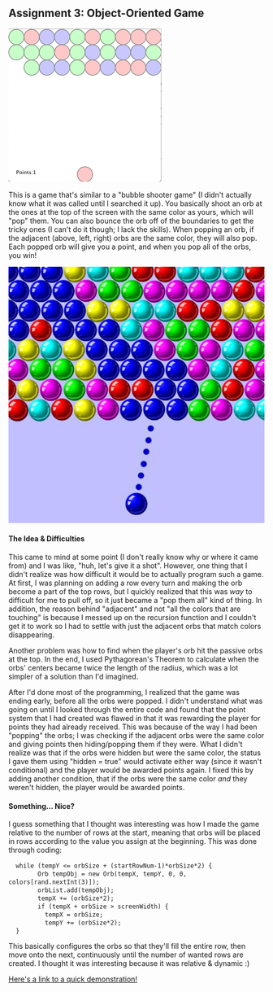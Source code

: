 ## Assignment 3: Object-Oriented Game

![Game Screenshot](IM_Assignment3_Screenshot.png)

This is a game that's similar to a "bubble shooter game" (I didn't actually know what it was called until I searched it up).
You basically shoot an orb at the ones at the top of the screen with the same color as yours, which will "pop" them. You can
also bounce the orb off of the boundaries to get the tricky ones (I can't do it though; I lack the skills). When popping an
orb, if the adjacent (above, left, right) orbs are the same color, they will also pop. Each popped orb will give you a point, and when you pop all of the orbs, you win!

![Bubble Shooter Example](bubble_shooter_example.jpg)



#### The Idea & Difficulties

This came to mind at some point (I don't really know why or where it came from) and I was like, "huh, let's give it a shot".
However, one thing that I didn't realize was how difficult it would be to actually program such a game. At first, I was
planning on adding a row every turn and making the orb become a part of the top rows, but I quickly realized that this was
*way* to difficult for me to pull off, so it just became a "pop them all" kind of thing. In addition, the reason behind 
"adjacent" and not "all the colors that are touching" is because I messed up on the recursion function and I couldn't get it
to work so I had to settle with just the adjacent orbs that match colors disappearing.

Another problem was how to find when the player's orb hit the passive orbs at the top. In the end, I used Pythagorean's Theorem
to calculate when the orbs' centers became twice the length of the radius, which was a lot simpler of a solution than I'd
imagined.

After I'd done most of the programming, I realized that the game was ending early, before all the orbs were popped. I didn't
understand what was going on until I looked through the entire code and found that the point system that I had created was 
flawed in that it was rewarding the player for points they had already received. This was because of the way I had been 
"popping" the orbs; I was checking if the adjacent orbs were the same color and giving points then hiding/popping them if 
they were. What I didn't realize was that if the orbs were hidden but were the same color, the status I gave them using 
"hidden = true" would activate either way (since it wasn't conditional) and the player would be awarded points again. I 
fixed this by adding another condition, that if the orbs were the same color *and* they weren't hidden, the player would be 
awarded points.



#### Something... Nice?

I guess something that I thought was interesting was how I made the game relative to the number of rows at the start, 
meaning that orbs will be placed in rows according to the value you assign at the beginning. This was done through coding:

      while (tempY <= orbSize + (startRowNum-1)*orbSize*2) {
            Orb tempObj = new Orb(tempX, tempY, 0, 0, colors[rand.nextInt(3)]);
            orbList.add(tempObj);
            tempX += (orbSize*2);
            if (tempX + orbSize > screenWidth) {
              tempX = orbSize;
              tempY += (orbSize*2);
      }
      
This basically configures the orbs so that they'll fill the entire row, then move onto the next, continuously until the 
number of wanted rows are created. I thought it was interesting because it was relative & dynamic :)


[Here's a link to a quick demonstration!](https://drive.google.com/file/d/1pTbMWsVMgpecbgz3sySAf8Pt8X2mWkff/view?usp=sharing)
